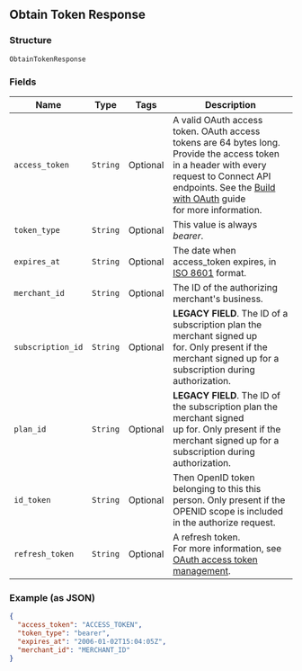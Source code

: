 ## Obtain Token Response

### Structure

`ObtainTokenResponse`

### Fields

| Name | Type | Tags | Description |
|  --- | --- | --- | --- |
| `access_token` | `String` | Optional | A valid OAuth access token. OAuth access tokens are 64 bytes long.<br>Provide the access token in a header with every request to Connect API<br>endpoints. See the [Build with OAuth](https://developer.squareup.com/docs/authz/oauth/build-with-the-api) guide<br>for more information. |
| `token_type` | `String` | Optional | This value is always _bearer_. |
| `expires_at` | `String` | Optional | The date when access_token expires, in [ISO 8601](http://www.iso.org/iso/home/standards/iso8601.htm) format. |
| `merchant_id` | `String` | Optional | The ID of the authorizing merchant's business. |
| `subscription_id` | `String` | Optional | __LEGACY FIELD__. The ID of a subscription plan the merchant signed up<br>for. Only present if the merchant signed up for a subscription during authorization. |
| `plan_id` | `String` | Optional | __LEGACY FIELD__. The ID of the subscription plan the merchant signed<br>up for. Only present if the merchant signed up for a subscription during<br>authorization. |
| `id_token` | `String` | Optional | Then OpenID token belonging to this this person. Only present if the OPENID scope is included in the authorize request. |
| `refresh_token` | `String` | Optional | A refresh token.<br>For more information, see [OAuth access token management](https://developer.squareup.com/docs/authz/oauth/how-it-works#oauth-access-token-management). |

### Example (as JSON)

```json
{
  "access_token": "ACCESS_TOKEN",
  "token_type": "bearer",
  "expires_at": "2006-01-02T15:04:05Z",
  "merchant_id": "MERCHANT_ID"
}
```

